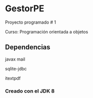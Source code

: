 # GestorPE

Proyecto programado # 1 

Curso: Programación orientada a objetos

## Dependencias

javax mail

sqlite-jdbc

itextpdf

### Creado con el JDK 8
